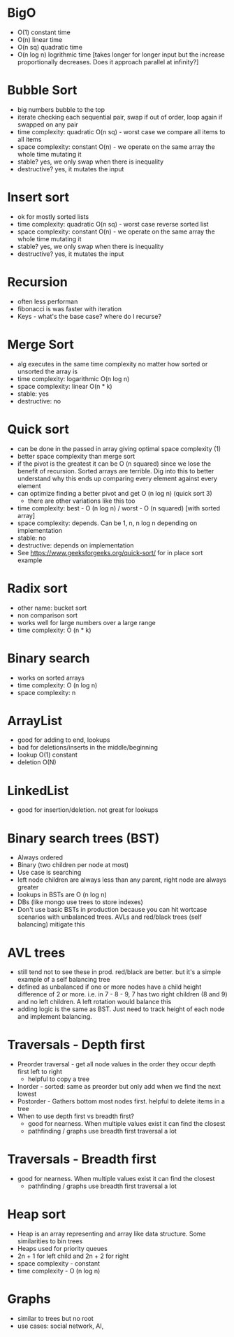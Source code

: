 # BigO

- O(1) constant time
- O(n) linear time
- O(n sq) quadratic time
- O(n log n) logrithmic time [takes longer for longer input but the increase proportionally decreases. Does it approach parallel at infinity?]

# Bubble Sort

- big numbers bubble to the top
- iterate checking each sequential pair, swap if out of order, loop again if swapped on any pair
- time complexity: quadratic O(n sq) - worst case we compare all items to all items
- space complexity: constant O(n) - we operate on the same array the whole time mutating it
- stable? yes, we only swap when there is inequality
- destructive? yes, it mutates the input

# Insert sort

- ok for mostly sorted lists
- time complexity: quadratic O(n sq) - worst case reverse sorted list
- space complexity: constant O(n) - we operate on the same array the whole time mutating it
- stable? yes, we only swap when there is inequality
- destructive? yes, it mutates the input

# Recursion
- often less performan
- fibonacci is was faster with iteration
- Keys - what's the base case? where do I recurse?

# Merge Sort
- alg executes in the same time complexity no matter how sorted or unsorted the array is
- time complexity: logarithmic O(n log n)
- space complexity: linear O(n * k)
- stable: yes
- destructive: no

# Quick sort
- can be done in the passed in array giving optimal space complexity (1)
- better space complexity than merge sort
- if the pivot is the greatest it can be O (n squared) since we lose the benefit of recursion. Sorted arrays are terrible. Dig into this to better understand why this ends up comparing every element against every element
- can optimize  finding a better pivot and get O (n log n) (quick sort 3)
    - there are other variations like this too
- time complexity: best - O (n log n) / worst - O (n squared) [with sorted array]
- space complexity: depends. Can be 1, n, n log n depending on implementation
- stable: no
- destructive: depends on implementation
- See https://www.geeksforgeeks.org/quick-sort/ for in place sort example

# Radix sort
- other name: bucket sort
- non comparison sort
- works well for large numbers over a large range
- time complexity: O (n * k)

# Binary search
- works on sorted arrays
- time complexity: O (n log n)
- space complexity: n

# ArrayList 
- good for adding to end, lookups
- bad for deletions/inserts in the middle/beginning
- lookup O(1) constant
- deletion O(N)

# LinkedList
- good for insertion/deletion. not great for lookups

# Binary search trees (BST)
- Always ordered
- Binary (two children per node at most)
- Use case is searching
- left node children are always less than any parent, right node are always greater
- lookups in BSTs are O (n log n)
- DBs (like mongo use trees to store indexes)
- Don't use basic BSTs in production because you can hit wortcase scenarios with unbalanced trees. AVLs and red/black trees (self balancing) mitigate this

# AVL trees
- still tend not to see these in prod. red/black are better. but it's a simple example of a self balancing tree
- defined as unbalanced if one or more nodes have a child height difference of 2 or more. i.e. in 7 - 8 - 9, 7 has two right children (8 and 9) and no left children. A left rotation would balance this
- adding logic is the same as BST. Just need to track height of each node and implement balancing. 

# Traversals - Depth first
- Preorder traversal - get all node values in the order they occur depth first left to right
    - helpful to copy a tree
- Inorder - sorted: same as preorder but only add when we find the next lowest
- Postorder - Gathers bottom most nodes first. helpful to delete items in a tree
- When to use depth first vs breadth first?
    - good for nearness. When multiple values exist it can find the closest
    - pathfinding / graphs use breadth first traversal a lot

# Traversals - Breadth first
- good for nearness. When multiple values exist it can find the closest
    - pathfinding / graphs use breadth first traversal a lot

# Heap sort
- Heap is an array representing and array like data structure. Some similarities to bin trees
- Heaps used for priority queues
- 2n + 1 for left child and 2n + 2 for right
- space complexity - constant
- time complexity - O (n log n)

# Graphs
- similar to trees but no root
- use cases: social network, AI, 